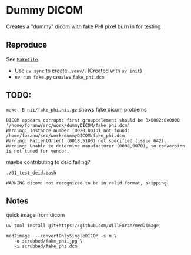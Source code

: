 # Dummy DICOM

Creates a "dummy" dicom with fake PHI pixel burn in for testing

## Reproduce

See [`Makefile`](Makefile).

  * Use `uv sync` to create `.venv/`. (Created with `uv init`)
  * `uv run fake.py` creates `fake_phi.dcm`

## TODO:

`make -B nii/fake_phi.nii.gz` shows fake dicom problems

```
DICOM appears corrupt: first group:element should be 0x0002:0x0000 '/home/foranw/src/work/dummyDICOM/fake_phi.dcm'
Warning: Instance number (0020,0013) not found: /home/foranw/src/work/dummyDICOM/fake_phi.dcm
Warning: PatientOrient (0018,5100) not specified (issue 642).
Warning: Unable to determine manufacturer (0008,0070), so conversion is not tuned for vendor.
```

maybe contributing to deid failing?

```
./01_test_deid.bash

WARNING dicom: not recognized to be in valid format, skipping.
```

## Notes

quick image from dicom
```
uv tool install git+https://github.com/WillForan/med2image

med2image  --convertOnlySingleDICOM -s m \
   -o scrubbed/fake_phi.jpg \
   -i scrubbed/fake_phi.dcm
```
